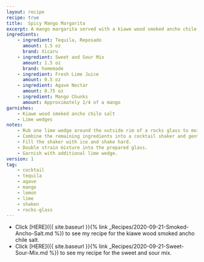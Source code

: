```yaml
---
layout: recipe
recipe: true
title:  Spicy Mango Margarita
excerpt: A mango margarita served with a kiawe wood smoked ancho chile salt rim.
ingredients:
    - ingredient: Tequila, Reposado
      amount: 1.5 oz
      brand: Xicaru
    - ingredient: Sweet and Sour Mix
      amount: 1.5 oz
      brand: homemade
    - ingredient: Fresh Lime Juice
      amount: 0.5 oz
    - ingredient: Agave Nectar
      amount: 0.75 oz
    - ingredient: Mango Chunks
      amount: Approximately 1/4 of a mango
garnishes:
    - Kiawe wood smoked ancho chile salt
    - Lime wedges
notes:
    - Rub one lime wedge around the outside rim of a rocks glass to moisten it. Pour a couple of tablespoons of the smoked chile salt into a saucer. Roll the rim of the glass in the salt and shake off the excess. Top off the glass with ice and store in the freezer.
    - Combine the remaining ingredients into a cocktail shaker and gently crush the mangos with a muddler.
    - Fill the shaker with ice and shake hard.
    - Double strain mixture into the prepared glass.
    - Garnish with additional lime wedge.
version: 1
tag:
    - cocktail
    - tequila
    - agave
    - mango
    - lemon
    - lime
    - shaken
    - rocks-glass
---
```


- Click [HERE]({{ site.baseurl }}{% link _Recipes/2020-09-21-Smoked-Ancho-Salt.md %}) to see my recipe for the kiawe wood smoked ancho chile salt.
- Click [HERE]({{ site.baseurl }}{% link _Recipes/2020-09-21-Sweet-Sour-Mix.md %}) to see my recipe for the sweet and sour mix.